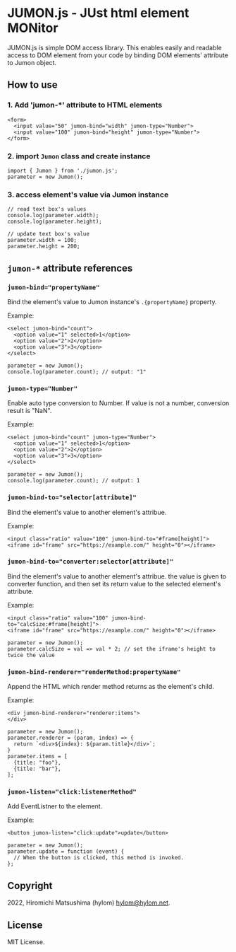 # JUMON.js - JUst html element MONitor

JUMON.js is simple DOM access library. This enables easily and readable access to DOM element from your code by binding DOM elements' attribute to Jumon object.

## How to use

### 1. Add 'jumon-*' attribute to HTML elements

```
<form>
  <input value="50" jumon-bind="width" jumon-type="Number">
  <input value="100" jumon-bind="height" jumon-type="Number">
</form>
```

### 2. import `Jumon` class and create instance

```
import { Jumon } from './jumon.js';
parameter = new Jumon();
```

### 3. access element's value via Jumon instance

```
// read text box's values
console.log(parameter.width);
console.log(parameter.height);

// update text box's value
parameter.width = 100;
parameter.height = 200;
```

## `jumon-*` attribute references

### `jumon-bind="propertyName"`

Bind the element's value to Jumon instance's `.{propertyName}` property.

Example:

```
<select jumon-bind="count">
  <option value="1" selected>1</option>
  <option value="2">2</option>
  <option value="3">3</option>
</select>
```

```
parameter = new Jumon();
console.log(parameter.count); // output: "1"
```

### `jumon-type="Number"`

Enable auto type conversion to Number. If value is not a number, conversion result is "NaN".

Example:

```
<select jumon-bind="count" jumon-type="Number">
  <option value="1" selected>1</option>
  <option value="2">2</option>
  <option value="3">3</option>
</select>
```

```
parameter = new Jumon();
console.log(parameter.count); // output: 1
```

### `jumon-bind-to="selector[attribute]"`

Bind the element's value to another element's attribue.

Example:

```
<input class="ratio" value="100" jumon-bind-to="#frame[height]">
<iframe id="frame" src="https://example.com/" height="0"></iframe>
```

### `jumon-bind-to="converter:selector[attribute]"`

Bind the element's value to another element's attribue. the value is given to converter function, and then set its return value to the selected element's attribute.

Example:

```
<input class="ratio" value="100" jumon-bind-to="calcSize:#frame[height]">
<iframe id="frame" src="https://example.com/" height="0"></iframe>
```

```
parameter = new Jumon();
parameter.calcSize = val => val * 2; // set the iframe's height to twice the value
```


### `jumon-bind-renderer="renderMethod:propertyName"`

Append the HTML which render method returns as the element's child.

Example:

```
<div jumon-bind-renderer="renderer:items">
</div>
```

```
parameter = new Jumon();
parameter.renderer = (param, index) => {
  return `<div>${index}: ${param.title}</div>`;
}
parameter.items = [
  {title: "foo"},
  {title: "bar"},
];
```

### `jumon-listen="click:listenerMethod"`

Add EventListner to the element.

Example:

```
<button jumon-listen="click:update">update</button>
```

```
parameter = new Jumon();
parameter.update = function (event) {
  // When the button is clicked, this method is invoked.
};
```

## Copyright

2022, Hiromichi Matsushima (hylom) <hylom@hylom.net>.

## License

MIT License.
